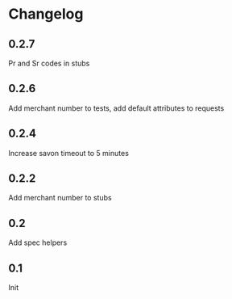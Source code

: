 # Changelog

## 0.2.7
Pr and Sr codes in stubs

## 0.2.6
Add merchant number to tests, add default attributes to requests

## 0.2.4
Increase savon timeout to 5 minutes

## 0.2.2
Add merchant number to stubs

## 0.2
Add spec helpers

## 0.1
Init
